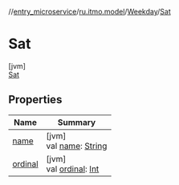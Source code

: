 //[entry_microservice](../../../../index.md)/[ru.itmo.model](../../index.md)/[Weekday](../index.md)/[Sat](index.md)

# Sat

[jvm]\
[Sat](index.md)

## Properties

| Name | Summary |
|---|---|
| [name](../-sun/index.md#-372974862%2FProperties%2F-1216412040) | [jvm]<br>val [name](../-sun/index.md#-372974862%2FProperties%2F-1216412040): [String](https://kotlinlang.org/api/core/kotlin-stdlib/kotlin/-string/index.html) |
| [ordinal](../-sun/index.md#-739389684%2FProperties%2F-1216412040) | [jvm]<br>val [ordinal](../-sun/index.md#-739389684%2FProperties%2F-1216412040): [Int](https://kotlinlang.org/api/core/kotlin-stdlib/kotlin/-int/index.html) |